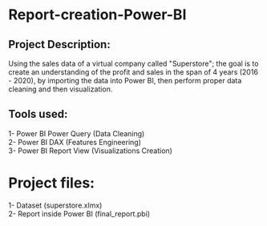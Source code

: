 # Report-creation-Power-BI

## Project Description:
Using the sales data of a virtual company called "Superstore"; the goal is to create an understanding of the profit and sales in the span of 4 years (2016 - 2020), by importing the data into Power BI, then perform proper data cleaning and then visualization.

## Tools used:
1- Power BI Power Query (Data Cleaning)  
2- Power BI DAX (Features Engineering)  
3- Power BI Report View (Visualizations Creation)  

# Project files:
1- Dataset (superstore.xlmx)   
2- Report inside Power BI (final_report.pbi)
